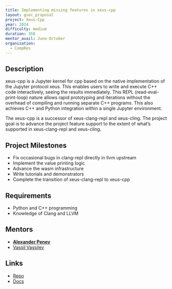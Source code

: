 ```yaml
---
title: Implementing missing features in xeus-cpp
layout: gsoc_proposal
project: Xeus-Cpp
year: 2024
difficulty: medium
duration: 350
mentor_avail: June-October
organization:
  - CompRes
---
```


## Description

xeus-cpp is a Jupyter kernel for cpp based on the native implementation of the Jupyter protocol xeus. This enables users to write and execute C++ code interactively, seeing the results immediately. This REPL (read-eval-print-loop) nature allows rapid prototyping and iterations without the overhead of compiling and running separate C++ programs. This also achieves C++ and Python integration within a single Jupyter environment.

The xeus-cpp is a successor of xeus-clang-repl and xeus-cling. The project goal is to advance the project feature support to the extent of what’s supported in xeus-clang-repl and xeus-cling.

## Project Milestones

* Fix occasional bugs in clang-repl directly in llvm upstream
* Implement the value printing logic
* Advance the wasm infrastructure
* Write tutorials and demonstrators
* Complete the transition of xeus-clang-repl to xeus-cpp

## Requirements

* Python and C++ programming
* Knowledge of Clang and LLVM

## Mentors
* **[Alexander Penev](mailto:alexander.p.penev@gmail.com)**
* [Vassil Vassilev](mailto:vvasilev@cern.ch)

## Links
* [Repo](https://github.com/compiler-research/xeus-cpp)
* [Docs](https://xeus-cpp.readthedocs.io/en/latest/index.html)
